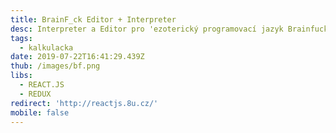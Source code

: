 ```yaml
---
title: BrainF_ck Editor + Interpreter
desc: Interpreter a Editor pro 'ezoterický programovací jazyk Brainfuck'
tags:
  - kalkulacka
date: 2019-07-22T16:41:29.439Z
thub: /images/bf.png
libs:
  - REACT.JS
  - REDUX
redirect: 'http://reactjs.8u.cz/'
mobile: false
---
```

 

